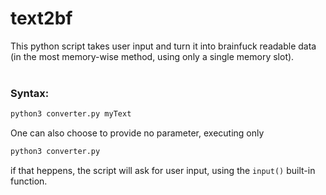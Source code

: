 # text2bf #

This python script takes user input and turn it into brainfuck readable data (in the most memory-wise method, using only a single memory slot).
<br><br>

### Syntax: ###
```python
python3 converter.py myText
```

One can also choose to provide no parameter, executing only
```python
python3 converter.py
```
if that heppens, the script will ask for user input, using the `input()` built-in function.
